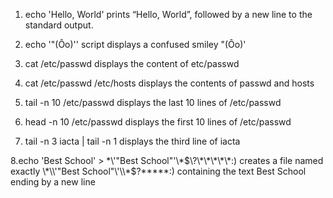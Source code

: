 1. echo 'Hello, World' 
prints “Hello, World”, followed by a new line to the standard output.

2. echo '"(Ôo)'\'
script displays a confused smiley "(Ôo)'

3. cat /etc/passwd
displays the content of etc/passwd

4. cat /etc/passwd /etc/hosts
displays the contents of passwd and hosts

5. tail -n 10 /etc/passwd
displays the last 10 lines of /etc/passwd

6. head -n 10 /etc/passwd
displays the first 10 lines of /etc/passwd

7. tail -n 3 iacta | tail -n 1
displays the third line of iacta

8.echo 'Best School' > \*\\'"Best School"\'\\*$\?\*\*\*\*\*:)
creates a file named exactly \*\\'"Best School"\'\\*$\?\*\*\*\*\*:) containing the text Best School ending by a new line 

